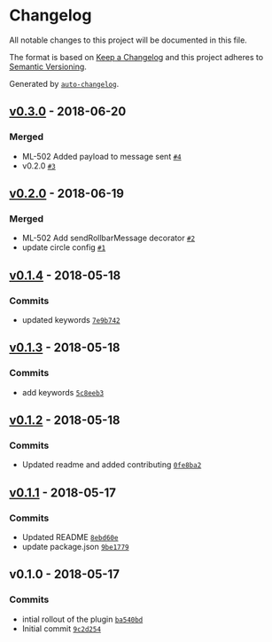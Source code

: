 # Changelog
All notable changes to this project will be documented in this file.

The format is based on [Keep a Changelog](http://keepachangelog.com/en/1.0.0/)
and this project adheres to [Semantic Versioning](http://semver.org/spec/v2.0.0.html).

Generated by [`auto-changelog`](https://github.com/CookPete/auto-changelog).

## [v0.3.0](https://github.com/GoodwayGroup/lib-hapi-rollbar/compare/v0.2.0...v0.3.0) - 2018-06-20
### Merged
- ML-502 Added payload to message sent [`#4`](https://github.com/GoodwayGroup/lib-hapi-rollbar/pull/4)
- v0.2.0 [`#3`](https://github.com/GoodwayGroup/lib-hapi-rollbar/pull/3)


## [v0.2.0](https://github.com/GoodwayGroup/lib-hapi-rollbar/compare/v0.1.4...v0.2.0) - 2018-06-19
### Merged
- ML-502 Add sendRollbarMessage decorator [`#2`](https://github.com/GoodwayGroup/lib-hapi-rollbar/pull/2)
- update circle config [`#1`](https://github.com/GoodwayGroup/lib-hapi-rollbar/pull/1)


## [v0.1.4](https://github.com/GoodwayGroup/lib-hapi-rollbar/compare/v0.1.3...v0.1.4) - 2018-05-18
### Commits
- updated keywords [`7e9b742`](https://github.com/GoodwayGroup/lib-hapi-rollbar/commit/7e9b7422bab57428f7776f999f211f7f057dabf5)

## [v0.1.3](https://github.com/GoodwayGroup/lib-hapi-rollbar/compare/v0.1.2...v0.1.3) - 2018-05-18
### Commits
- add keywords [`5c8eeb3`](https://github.com/GoodwayGroup/lib-hapi-rollbar/commit/5c8eeb36faf154ef629c3a58ce68cb2a14487785)

## [v0.1.2](https://github.com/GoodwayGroup/lib-hapi-rollbar/compare/v0.1.1...v0.1.2) - 2018-05-18
### Commits
- Updated readme and added contributing [`0fe8ba2`](https://github.com/GoodwayGroup/lib-hapi-rollbar/commit/0fe8ba25d70250f5131c23491952ca045e1d3cd6)

## [v0.1.1](https://github.com/GoodwayGroup/lib-hapi-rollbar/compare/v0.1.0...v0.1.1) - 2018-05-17
### Commits
- Updated README [`8ebd60e`](https://github.com/GoodwayGroup/lib-hapi-rollbar/commit/8ebd60e25205d9ecec8c1a29eafe7e45d1f7c236)
- update package.json [`9be1779`](https://github.com/GoodwayGroup/lib-hapi-rollbar/commit/9be1779a00d768ea8d1b0efc7f98d76dfacfa339)

## v0.1.0 - 2018-05-17
### Commits
- intial rollout of the plugin [`ba540bd`](https://github.com/GoodwayGroup/lib-hapi-rollbar/commit/ba540bd06ab30dad33e4ccff41955fb2b2b3e786)
- Initial commit [`9c2d254`](https://github.com/GoodwayGroup/lib-hapi-rollbar/commit/9c2d25423e44e2e9d58ac932e8da2a166c2cfedd)

